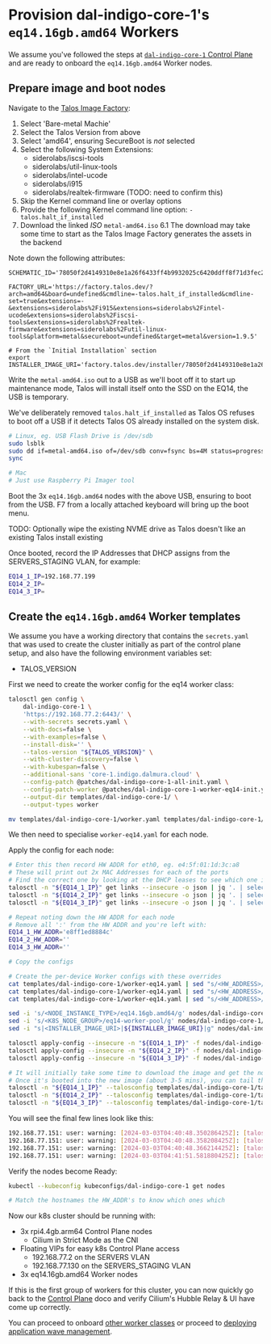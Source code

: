 # Provision dal-indigo-core-1's `eq14.16gb.amd64` Workers

We assume you've followed the steps at [`dal-indigo-core-1` Control Plane](INDIGO-CORE-1-CONTROL-PLANE.md) and are ready to onboard the `eq14.16gb.amd64` Worker nodes.

## Prepare image and boot nodes
Navigate to the [Talos Image Factory](https://factory.talos.dev/):
1. Select 'Bare-metal Machie'
2. Select the Talos Version from above
3. Select 'amd64', ensuring SecureBoot is *not* selected
4. Select the following System Extensions:
   * siderolabs/iscsi-tools
   * siderolabs/util-linux-tools
   * siderolabs/intel-ucode
   * siderolabs/i915
   * siderolabs/realtek-firmware (TODO: need to confirm this)
5. Skip the Kernel command line or overlay options
5. Provide the following Kernel command line option: `-talos.halt_if_installed`
6. Download the linked *ISO* `metal-amd64.iso`
   6.1 The download may take some time to start as the Talos Image Factory generates the assets in the backend

Note down the following attributes:
```
SCHEMATIC_ID='78050f2d4149310e8e1a26f6433ff4b9932025c6420ddff8f71d3fec22fc809c'

FACTORY_URL='https://factory.talos.dev/?arch=amd64&board=undefined&cmdline=-talos.halt_if_installed&cmdline-set=true&extensions=-&extensions=siderolabs%2Fi915&extensions=siderolabs%2Fintel-ucode&extensions=siderolabs%2Fiscsi-tools&extensions=siderolabs%2Frealtek-firmware&extensions=siderolabs%2Futil-linux-tools&platform=metal&secureboot=undefined&target=metal&version=1.9.5'

# From the `Initial Installation` section
export INSTALLER_IMAGE_URI='factory.talos.dev/installer/78050f2d4149310e8e1a26f6433ff4b9932025c6420ddff8f71d3fec22fc809c:v1.9.5'
```

Write the `metal-amd64.iso` out to a USB as we'll boot off it to start up maintenance mode, Talos will install itself onto the SSD on the EQ14, the USB is temporary.

We've deliberately removed `talos.halt_if_installed` as Talos OS refuses to boot off a USB if it detects Talos OS already installed on the system disk.

```bash
# Linux, eg. USB Flash Drive is /dev/sdb
sudo lsblk
sudo dd if=metal-amd64.iso of=/dev/sdb conv=fsync bs=4M status=progress
sync

# Mac
# Just use Raspberry Pi Imager tool
```

Boot the 3x `eq14.16gb.amd64` nodes with the above USB, ensuring to boot from the USB. F7 from a locally attached keyboard will bring up the boot menu.

TODO: Optionally wipe the existing NVME drive as Talos doesn't like an existing Talos install existing

Once booted, record the IP Addresses that DHCP assigns from the SERVERS_STAGING VLAN, for example:
```bash
EQ14_1_IP=192.168.77.199
EQ14_2_IP=
EQ14_3_IP=
```

## Create the `eq14.16gb.amd64` Worker templates

We assume you have a working directory that contains the `secrets.yaml` that was used to create the cluster initially as part of the control plane setup, and also have the following environment variables set:
* TALOS_VERSION

First we need to create the worker config for the eq14 worker class:
```bash
talosctl gen config \
    dal-indigo-core-1 \
    'https://192.168.77.2:6443/' \
    --with-secrets secrets.yaml \
    --with-docs=false \
    --with-examples=false \
    --install-disk='' \
    --talos-version "${TALOS_VERSION}" \
    --with-cluster-discovery=false \
    --with-kubespan=false \
    --additional-sans 'core-1.indigo.dalmura.cloud' \
    --config-patch @patches/dal-indigo-core-1-all-init.yaml \
    --config-patch-worker @patches/dal-indigo-core-1-worker-eq14-init.yaml \
    --output-dir templates/dal-indigo-core-1/ \
    --output-types worker

mv templates/dal-indigo-core-1/worker.yaml templates/dal-indigo-core-1/worker-eq14.yaml
```

We then need to specialise `worker-eq14.yaml` for each node.

Apply the config for each node:
```bash
# Enter this then record HW ADDR for eth0, eg. e4:5f:01:1d:3c:a8
# These will print out 2x MAC Addresses for each of the ports
# Find the correct one by looking at the DHCP leases to see which one is active
talosctl -n "${EQ14_1_IP}" get links --insecure -o json | jq '. | select(.metadata.id | startswith("enp")) | .spec.hardwareAddr' -r | tr -d ':'
talosctl -n "${EQ14_2_IP}" get links --insecure -o json | jq '. | select(.metadata.id | startswith("enp")) | .spec.hardwareAddr' -r | tr -d ':'
talosctl -n "${EQ14_3_IP}" get links --insecure -o json | jq '. | select(.metadata.id | startswith("enp")) | .spec.hardwareAddr' -r | tr -d ':'

# Repeat noting down the HW ADDR for each node
# Remove all ':' from the HW ADDR and you're left with:
EQ14_1_HW_ADDR='e8ff1ed8884c'
EQ14_2_HW_ADDR=''
EQ14_3_HW_ADDR=''

# Copy the configs

# Create the per-device Worker configs with these overrides
cat templates/dal-indigo-core-1/worker-eq14.yaml | sed "s/<HW_ADDRESS>/${EQ14_1_HW_ADDR}/g" > "nodes/dal-indigo-core-1/worker-eq14-16gb-amd64-${EQ14_1_HW_ADDR}.yaml"
cat templates/dal-indigo-core-1/worker-eq14.yaml | sed "s/<HW_ADDRESS>/${EQ14_2_HW_ADDR}/g" > "nodes/dal-indigo-core-1/worker-eq14-16gb-amd64-${EQ14_2_HW_ADDR}.yaml"
cat templates/dal-indigo-core-1/worker-eq14.yaml | sed "s/<HW_ADDRESS>/${EQ14_3_HW_ADDR}/g" > "nodes/dal-indigo-core-1/worker-eq14-16gb-amd64-${EQ14_3_HW_ADDR}.yaml"

sed -i 's/<NODE_INSTANCE_TYPE>/eq14.16gb.amd64/g' nodes/dal-indigo-core-1/worker-eq14-16gb-amd64-*
sed -i 's/<K8S_NODE_GROUP>/eq14-worker-pool/g' nodes/dal-indigo-core-1/worker-eq14-16gb-amd64-*
sed -i "s|<INSTALLER_IMAGE_URI>|${INSTALLER_IMAGE_URI}|g" nodes/dal-indigo-core-1/worker-eq14-16gb-amd64-*

talosctl apply-config --insecure -n "${EQ14_1_IP}" -f nodes/dal-indigo-core-1/worker-eq14-16gb-amd64-${EQ14_1_HW_ADDR}.yaml
talosctl apply-config --insecure -n "${EQ14_2_IP}" -f nodes/dal-indigo-core-1/worker-eq14-16gb-amd64-${EQ14_2_HW_ADDR}.yaml
talosctl apply-config --insecure -n "${EQ14_3_IP}" -f nodes/dal-indigo-core-1/worker-eq14-16gb-amd64-${EQ14_3_HW_ADDR}.yaml

# It will initially take some time to download the image and get the node booted
# Once it's booted into the new image (about 3-5 mins), you can tail the logs:
talosctl -n "${EQ14_1_IP}" --talosconfig templates/dal-indigo-core-1/talosconfig dmesg --follow
talosctl -n "${EQ14_2_IP}" --talosconfig templates/dal-indigo-core-1/talosconfig dmesg --follow
talosctl -n "${EQ14_3_IP}" --talosconfig templates/dal-indigo-core-1/talosconfig dmesg --follow
```

You will see the final few lines look like this:
```bash
192.168.77.151: user: warning: [2024-03-03T04:40:48.350286425Z]: [talos] task startAllServices (1/1): done, 30.781765505s
192.168.77.151: user: warning: [2024-03-03T04:40:48.358208425Z]: [talos] phase startEverything (16/16): done, 30.796017875s
192.168.77.151: user: warning: [2024-03-03T04:40:48.366214425Z]: [talos] boot sequence: done: 1m7.749942979s
192.168.77.151: user: warning: [2024-03-03T04:41:51.581880425Z]: [talos] machine is running and ready {"component": "controller-runtime", "controller": "runtime.MachineStatusController"}
```

Verify the nodes become Ready:
```bash
kubectl --kubeconfig kubeconfigs/dal-indigo-core-1 get nodes

# Match the hostnames the HW_ADDR's to know which ones which
```

Now our k8s cluster should be running with:
* 3x rpi4.4gb.arm64 Control Plane nodes
  * Cilium in Strict Mode as the CNI
* Floating VIPs for easy k8s Control Plane access
  * 192.168.77.2 on the SERVERS VLAN
  * 192.168.77.130 on the SERVERS_STAGING VLAN
* 3x eq14.16gb.amd64 Worker nodes

If this is the first group of workers for this cluster, you can now quickly go back to the [Control Plane](INDIGO-CORE-1-CONTROL-PLANE.md) doco and verify Cilium's Hubble Relay & UI have come up correctly.

You can proceed to onboard [other worker classes](INDIGO-CORE-1-WORKERS-RPI4.md) or proceed to [deploying application wave management](INDIGO-CORE-1-APPS-ARGOCD.md).
